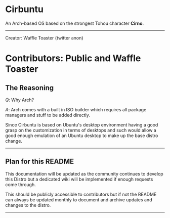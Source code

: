 # Cirbuntu
An Arch-based OS based on the strongest Tohou character **Cirno**.

-------------------

Creator: Waffle Toaster (twitter anon)

Contributors: Public and Waffle Toaster
==================================

The Reasoning
------------------------------------

*Q*: Why Arch?

*A*: Arch comes with a built in ISO builder which requires all package managers and stuff to be added directly.

Since Cirbuntu is based on Ubuntu's desktop environment having a good grasp on the customization in terms of desktops and such would allow a good enough emulation of an Ubuntu desktop to make up the base distro change.

----------------------------------

Plan for this README
----------------------------------

This documentation will be updated as the community continues to develop this Distro but a dedicated wiki will be implemented if enough requests come through.

This should be publicly accessible to contributors but if not the README can always be updated monthly to document and archive updates and changes to the distro.

----------------------------------
